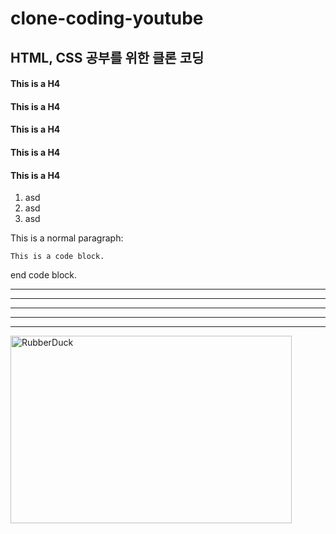 # clone-coding-youtube

HTML, CSS 공부를 위한 클론 코딩
---------------------------

#### This is a H4
#### This is a H4
#### This is a H4
#### This is a H4
#### This is a H4



1. asd
2. asd
3. asd


This is a normal paragraph:

    This is a code block.
    
end code block.


* * *

***

*****

- - -

---------------------------------------


<img src="/사진/img.png" width="450px" height="300px" title="px(픽셀) 크기 설정" alt="RubberDuck"></img>
